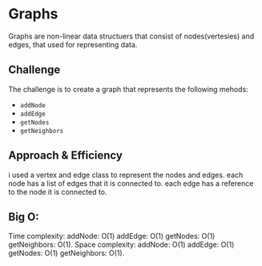 # Graphs
Graphs are non-linear data structuers that consist of nodes(vertesies) and edges,
that used for representing data.
## Challenge
The challenge is to create a graph that represents the following mehods:
- `addNode`
- `addEdge`
- `getNodes`
- `getNeighbors`


## Approach & Efficiency
i used a vertex and edge class to represent the nodes and edges.
each node has a list of edges that it is connected to.
each edge has a reference to the node it is connected to.

## Big O:
 Time complexity: addNode: O(1) addEdge: O(1) getNodes: O(1) getNeighbors: O(1).
Space complexity: addNode: O(1) addEdge: O(1) getNodes: O(1) getNeighbors: O(1).
